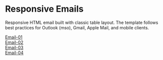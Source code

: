 # Responsive Emails

Responsive HTML email built with classic table layout. The template follows best practices for Outlook (mso), Gmail, Apple Mail, and mobile clients.

<a target="_blank" href="https://oleh144.github.io/emails/email-01/email.html">Email-01</a> <br>
<a target="_blank" href="https://oleh144.github.io/emails/email-02/email.html">Email-02</a><br>
<a target="_blank" href="https://oleh144.github.io/emails/email-03/email.html">Email-03</a><br>
<a target="_blank" href="https://oleh144.github.io/emails/email-04/email.html">Email-04</a><br>
